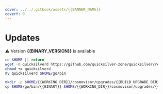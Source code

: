 ```yaml
---
cover: ../../.gitbook/assets/{{BANNER_NAME}}
coverY: 0
---
```


# Updates

⚠️ Version **{{BINARY_VERSION}}** is available

```bash
cd $HOME || return
wget -O quicksilverd https://github.com/quicksilver-zone/quicksilver/releases/download/{{BINARY_VERSION}}/quicksilverd-{{BINARY_VERSION}}-amd64
chmod +x quicksilverd
mv quicksilverd $HOME/go/bin

mkdir -p $HOME/{{WORKING_DIR}}/cosmovisor/upgrades/{{BUILD_UPGRADE_DIR}}/bin
cp $HOME/go/bin/{{BINARY}} $HOME/{{WORKING_DIR}}/cosmovisor/upgrades/{{BUILD_UPGRADE_DIR}}/bin/
```
